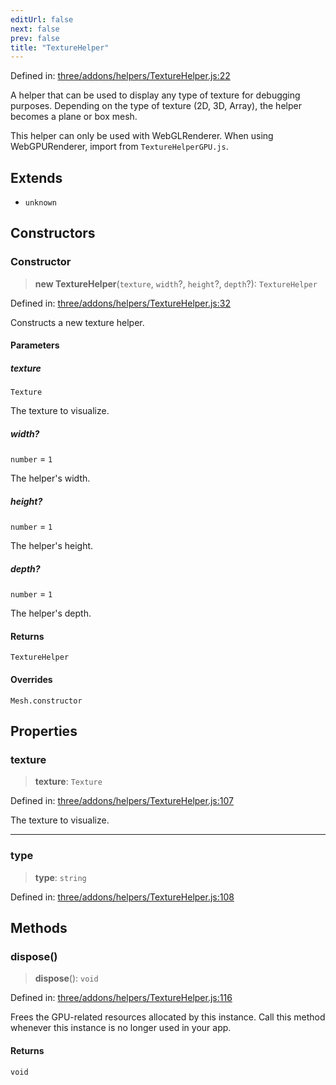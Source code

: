 ```yaml
---
editUrl: false
next: false
prev: false
title: "TextureHelper"
---
```


Defined in: [three/addons/helpers/TextureHelper.js:22](https://github.com/DefinitelyMaybe/three-i18n/blob/fa57b79433d1c349ffb23a78727299c8d4190136/three/addons/helpers/TextureHelper.js#L22)

A helper that can be used to display any type of texture for
debugging purposes. Depending on the type of texture (2D, 3D, Array),
the helper becomes a plane or box mesh.

This helper can only be used with WebGLRenderer.
When using WebGPURenderer, import from `TextureHelperGPU.js`.

## Extends

- `unknown`

## Constructors

### Constructor

> **new TextureHelper**(`texture`, `width`?, `height`?, `depth`?): `TextureHelper`

Defined in: [three/addons/helpers/TextureHelper.js:32](https://github.com/DefinitelyMaybe/three-i18n/blob/fa57b79433d1c349ffb23a78727299c8d4190136/three/addons/helpers/TextureHelper.js#L32)

Constructs a new texture helper.

#### Parameters

##### texture

`Texture`

The texture to visualize.

##### width?

`number` = `1`

The helper's width.

##### height?

`number` = `1`

The helper's height.

##### depth?

`number` = `1`

The helper's depth.

#### Returns

`TextureHelper`

#### Overrides

`Mesh.constructor`

## Properties

### texture

> **texture**: `Texture`

Defined in: [three/addons/helpers/TextureHelper.js:107](https://github.com/DefinitelyMaybe/three-i18n/blob/fa57b79433d1c349ffb23a78727299c8d4190136/three/addons/helpers/TextureHelper.js#L107)

The texture to visualize.

***

### type

> **type**: `string`

Defined in: [three/addons/helpers/TextureHelper.js:108](https://github.com/DefinitelyMaybe/three-i18n/blob/fa57b79433d1c349ffb23a78727299c8d4190136/three/addons/helpers/TextureHelper.js#L108)

## Methods

### dispose()

> **dispose**(): `void`

Defined in: [three/addons/helpers/TextureHelper.js:116](https://github.com/DefinitelyMaybe/three-i18n/blob/fa57b79433d1c349ffb23a78727299c8d4190136/three/addons/helpers/TextureHelper.js#L116)

Frees the GPU-related resources allocated by this instance. Call this
method whenever this instance is no longer used in your app.

#### Returns

`void`
